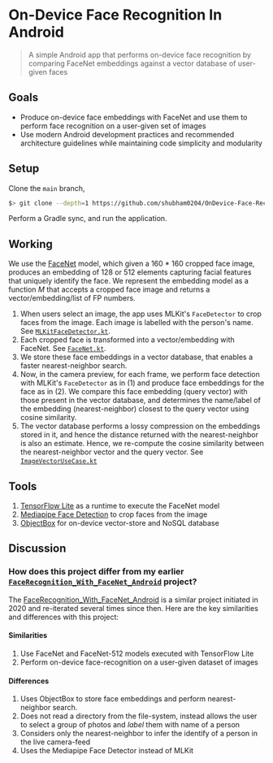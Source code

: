 # On-Device Face Recognition In Android 

> A simple Android app that performs on-device face recognition by comparing FaceNet embeddings against a vector database of user-given faces


## Goals

* Produce on-device face embeddings with FaceNet and use them to perform face recognition on a user-given set of images
* Use modern Android development practices and recommended architecture guidelines while maintaining code simplicity and modularity

## Setup

Clone the `main` branch,

```bash
$> git clone --depth=1 https://github.com/shubham0204/OnDevice-Face-Recognition-Android
```

Perform a Gradle sync, and run the application.

## Working

We use the [FaceNet](https://arxiv.org/abs/1503.03832) model, which given a 160 * 160 cropped face image, produces an embedding of 128 or 512 elements capturing facial features that uniquely identify the face. We represent the embedding model as a function $M$ that accepts a cropped face image and returns a vector/embedding/list of FP numbers.

1. When users select an image, the app uses MLKit's `FaceDetector` to crop faces from the image. Each image is labelled with the person's name. See [`MLKitFaceDetector.kt`](https://github.com/shubham0204/OnDevice-Face-Recognition-Android/blob/main/app/src/main/java/com/ml/shubham0204/facenet_android/domain/face_detection/MLKitFaceDetector.kt).
2. Each cropped face is transformed into a vector/embedding with FaceNet. See [`FaceNet.kt`](https://github.com/shubham0204/OnDevice-Face-Recognition-Android/blob/main/app/src/main/java/com/ml/shubham0204/facenet_android/domain/embeddings/FaceNet.kt).
3. We store these face embeddings in a vector database, that enables a faster nearest-neighbor search.
4. Now, in the camera preview, for each frame, we perform face detection with MLKit's `FaceDetector` as in (1) and produce face embeddings for the face as in (2). We compare this face embedding (query vector) with those present in the vector database, and determines the name/label of the embedding (nearest-neighbor) closest to the query vector using cosine similarity.
5. The vector database performs a lossy compression on the embeddings stored in it, and hence the distance returned with the nearest-neighbor is also an estimate. Hence, we re-compute the cosine similarity between the nearest-neighbor vector and the query vector. See [`ImageVectorUseCase.kt`](https://github.com/shubham0204/OnDevice-Face-Recognition-Android/blob/main/app/src/main/java/com/ml/shubham0204/facenet_android/domain/ImageVectorUseCase.kt)

## Tools

1. [TensorFlow Lite](https://ai.google.dev/edge/lite) as a runtime to execute the FaceNet model
2. [Mediapipe Face Detection](https://ai.google.dev/edge/mediapipe/solutions/vision/face_detector/android) to crop faces from the image
3. [ObjectBox](https://objectbox.io) for on-device vector-store and NoSQL database

## Discussion

### How does this project differ from my earlier [`FaceRecognition_With_FaceNet_Android`](https://github.com/shubham0204/FaceRecognition_With_FaceNet_Android) project?

The [FaceRecognition_With_FaceNet_Android](https://github.com/shubham0204/FaceRecognition_With_FaceNet_Android) is a similar project initiated in 2020 and re-iterated several times since then. Here are the key similarities and differences with this project:

#### Similarities

1. Use FaceNet and FaceNet-512 models executed with TensorFlow Lite
2. Perform on-device face-recognition on a user-given dataset of images

#### Differences

1. Uses ObjectBox to store face embeddings and perform nearest-neighbor search.
2. Does not read a directory from the file-system, instead allows the user to select a group of photos and *label* them with name of a person
3. Considers only the nearest-neighbor to infer the identify of a person in the live camera-feed
4. Uses the Mediapipe Face Detector instead of MLKit